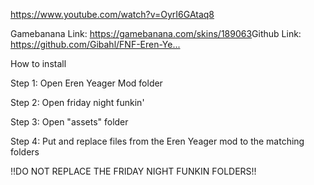https://www.youtube.com/watch?v=OyrI6GAtaq8

Gamebanana Link: https://gamebanana.com/skins/189063​
Github Link: https://github.com/Gibahl/FNF-Eren-Ye...​

How to install

Step 1: Open Eren Yeager Mod folder

Step 2: Open friday night funkin'

Step 3: Open "assets" folder

Step 4: Put and replace files from the Eren Yeager mod to the matching folders

!!DO NOT REPLACE THE FRIDAY NIGHT FUNKIN FOLDERS!!
